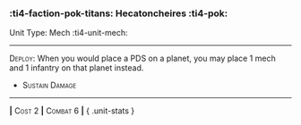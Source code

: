 ### :ti4-faction-pok-titans: **Hecatoncheires** :ti4-pok:

Unit Type: Mech :ti4-unit-mech:

---

<span style="font-variant:small-caps;">Deploy</span>: When you would place a PDS on a planet, you may place 1 mech and 1 infantry on that planet instead.

* <span style="font-variant:small-caps;">Sustain Damage</span> 


---

__|__ <span style="font-variant:small-caps;">Cost 2</span> __|__ <span style="font-variant:small-caps;">Combat 6</span> __|__
{ .unit-stats }
